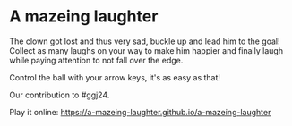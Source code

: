 # A mazeing laughter

The clown got lost and thus very sad, buckle up and lead him to the goal!\
Collect as many laughs on your way to make him happier and finally laugh while paying attention to not fall over the edge.

Control the ball with your arrow keys, it's as easy as that!

Our contribution to #ggj24.

Play it online: https://a-mazeing-laughter.github.io/a-mazeing-laughter
